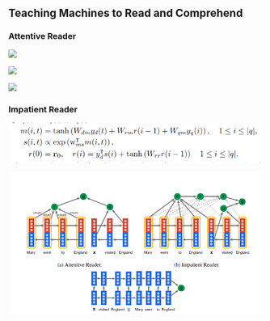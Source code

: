 ## Teaching Machines to Read and Comprehend

### Attentive Reader

![](http://latex.codecogs.com/gif.latex?m(t)=W_{am}h_a(t)+W_{qm}o_q)

![](http://latex.codecogs.com/gif.latex?s(t)\propto{exp(w^{T}_{ms}tanh(m(t)))})

![](http://latex.codecogs.com/gif.latex?\overline(h_a(t))=h_a(t)s(t))

### Impatient Reader

![iamge](TMRC_1.png)

![iamge](TMRC_2.png)







